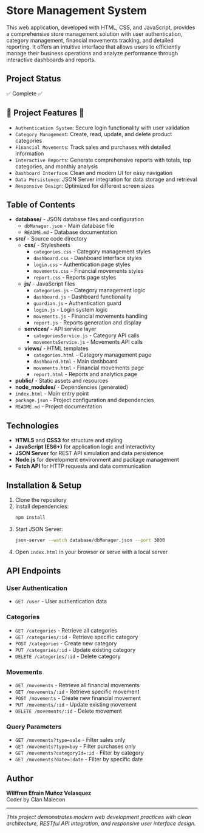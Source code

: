 # **Store Management System**

This web application, developed with HTML, CSS, and JavaScript, provides a comprehensive store management solution with user authentication, category management, financial movements tracking, and detailed reporting. It offers an intuitive interface that allows users to efficiently manage their business operations and analyze performance through interactive dashboards and reports.

## **Project Status**
✅ Complete ✅

## **🔨 Project Features 🔨**

* `Authentication System`: Secure login functionality with user validation
* `Category Management`: Create, read, update, and delete product categories
* `Financial Movements`: Track sales and purchases with detailed information
* `Interactive Reports`: Generate comprehensive reports with totals, top categories, and monthly analysis
* `Dashboard Interface`: Clean and modern UI for easy navigation
* `Data Persistence`: JSON Server integration for data storage and retrieval
* `Responsive Design`: Optimized for different screen sizes

## **Table of Contents**

* **database/** - JSON database files and configuration
  * `dbManager.json` - Main database file
  * `README.md` - Database documentation
* **src/** - Source code directory
  * **css/** - Stylesheets
    * `categories.css` - Category management styles
    * `dashboard.css` - Dashboard interface styles
    * `login.css` - Authentication page styles
    * `movements.css` - Financial movements styles
    * `report.css` - Reports page styles
  * **js/** - JavaScript files
    * `categories.js` - Category management logic
    * `dashboard.js` - Dashboard functionality
    * `guardian.js` - Authentication guard
    * `login.js` - Login system logic
    * `movements.js` - Financial movements handling
    * `report.js` - Reports generation and display
  * **services/** - API service layer
    * `categoriesService.js` - Category API calls
    * `movementsService.js` - Movements API calls
  * **views/** - HTML templates
    * `categories.html` - Category management page
    * `dashboard.html` - Main dashboard
    * `movements.html` - Financial movements page
    * `report.html` - Reports and analytics page
* **public/** - Static assets and resources
* **node_modules/** - Dependencies (generated)
* `index.html` - Main entry point
* `package.json` - Project configuration and dependencies
* `README.md` - Project documentation

## **Technologies**

* **HTML5** and **CSS3** for structure and styling
* **JavaScript (ES6+)** for application logic and interactivity
* **JSON Server** for REST API simulation and data persistence
* **Node.js** for development environment and package management
* **Fetch API** for HTTP requests and data communication

## **Installation & Setup**

1. Clone the repository
2. Install dependencies:
   ```bash
   npm install
   ```
3. Start JSON Server:
   ```bash
   json-server --watch database/dbManager.json --port 3000
   ```
4. Open `index.html` in your browser or serve with a local server

## **API Endpoints**

### **User Authentication**
* `GET /user` - User authentication data

### **Categories**
* `GET /categories` - Retrieve all categories
* `GET /categories/:id` - Retrieve specific category
* `POST /categories` - Create new category
* `PUT /categories/:id` - Update existing category
* `DELETE /categories/:id` - Delete category

### **Movements**
* `GET /movements` - Retrieve all financial movements
* `GET /movements/:id` - Retrieve specific movement
* `POST /movements` - Create new financial movement
* `PUT /movements/:id` - Update existing movement
* `DELETE /movements/:id` - Delete movement

### **Query Parameters**
* `GET /movements?type=sale` - Filter sales only
* `GET /movements?type=buy` - Filter purchases only
* `GET /movements?categoryId=:id` - Filter by category
* `GET /movements?date=:date` - Filter by specific date

## **Author**

**Wilffren Efrain Muñoz Velasquez**  
Coder by Clan Malecon

---

*This project demonstrates modern web development practices with clean architecture, RESTful API integration, and responsive user interface design.*
